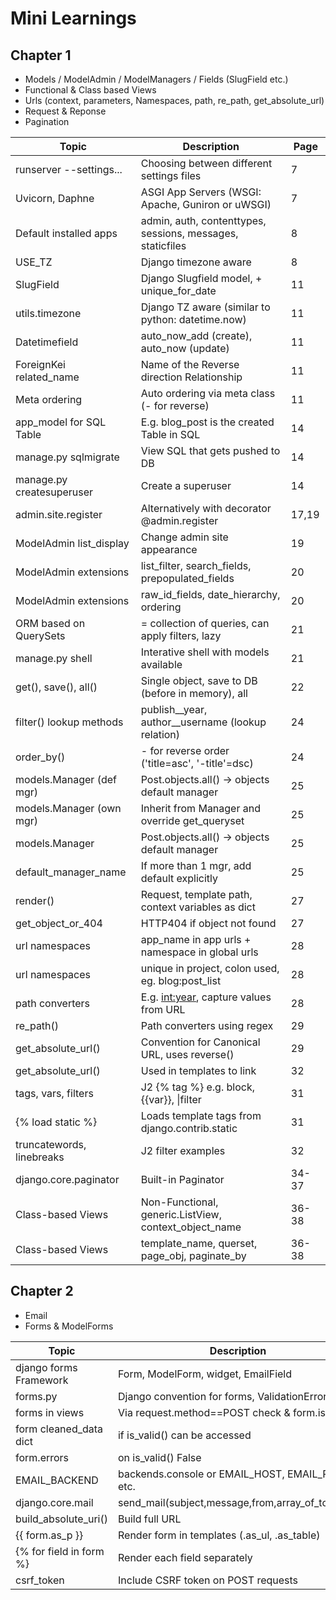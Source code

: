 # Mini Learnings

## Chapter 1
* Models / ModelAdmin / ModelManagers / Fields (SlugField etc.)
* Functional & Class based Views
* Urls (context, parameters, Namespaces, path, re_path, get_absolute_url)
* Request & Reponse
* Pagination

| Topic                   | Description                                      | Page   |
|-------------------------|--------------------------------------------------|--------|
| runserver --settings... | Choosing between different settings files        | 7      |
| Uvicorn, Daphne         | ASGI App Servers (WSGI: Apache, Guniron or uWSGI)| 7      |
| Default installed apps  | admin, auth, contenttypes, sessions, messages, staticfiles | 8      |
| USE_TZ                  | Django timezone aware                            | 8      |
| SlugField               | Django Slugfield model, + unique_for_date        | 11     |
| utils.timezone          | Django TZ aware (similar to python: datetime.now)| 11     |
| Datetimefield           | auto_now_add (create), auto_now (update)         | 11     |
| ForeignKei related_name | Name of the Reverse direction Relationship       | 11     |
| Meta ordering           | Auto ordering via meta class (- for reverse)     | 11     |
| app_model for SQL Table | E.g. blog_post is the created Table in SQL       | 14     |
| manage.py sqlmigrate    | View SQL that gets pushed to DB                  | 14     |
| manage.py createsuperuser| Create a superuser                              | 14     |
| admin.site.register     | Alternatively with decorator @admin.register     | 17,19  |
| ModelAdmin list_display | Change admin site appearance                     | 19     |
| ModelAdmin extensions   | list_filter, search_fields, prepopulated_fields  | 20     |
| ModelAdmin extensions   | raw_id_fields, date_hierarchy, ordering          | 20     |
| ORM based on QuerySets  | = collection of queries, can apply filters, lazy | 21     |
| manage.py shell         | Interative shell with models available           | 21     |
| get(), save(), all()    | Single object, save to DB (before in memory), all| 22     |
| filter() lookup methods | publish__year, author__username (lookup relation)| 24     |
| order_by()              | - for reverse order ('title=asc', '-title'=dsc)  | 24     |
| models.Manager (def mgr)| Post.objects.all() -> objects default manager    | 25     |
| models.Manager (own mgr)| Inherit from Manager and override get_queryset   | 25     |
| models.Manager          | Post.objects.all() -> objects default manager    | 25     |
| default_manager_name    | If more than 1 mgr, add default explicitly       | 25     |
| render()                | Request, template path, context variables as dict| 27     |
| get_object_or_404       | HTTP404 if object not found                      | 27     |
| url namespaces          | app_name in app urls + namespace in global urls  | 28     |
| url namespaces          | unique in project, colon used, eg. blog:post_list | 28     |
| path converters         | E.g. <int:year>, capture values from URL         | 28     |
| re_path()               | Path converters using regex                      | 29     |
| get_absolute_url()      | Convention for Canonical URL, uses reverse()     | 29     |
| get_absolute_url()      | Used in templates to link                        | 32     |
| tags, vars, filters     | J2 {% tag %} e.g. block, {{var}}, \|filter       | 31     |
| {% load static %}       | Loads template tags from django.contrib.static   | 31     |
| truncatewords, linebreaks | J2 filter examples                             | 32     |
| django.core.paginator   | Built-in Paginator                               | 34-37  |
| Class-based Views       | Non-Functional, generic.ListView, context_object_name | 36-38  |
| Class-based Views       | template_name, querset, page_obj, paginate_by    | 36-38  |


## Chapter 2
* Email
* Forms & ModelForms

| Topic                   | Description                                      | Page   |
|-------------------------|--------------------------------------------------|--------|
| django forms Framework  | Form, ModelForm, widget, EmailField              | 41     |
| forms.py                | Django convention for forms, ValidationError     | 41     |
| forms in views          | Via request.method==POST check & form.is_valid   | 42     |
| form cleaned_data dict  | if is_valid() can be accessed                    | 42     |
| form.errors             | on is_valid() False                              | 42,43  |
| EMAIL_BACKEND           | backends.console or EMAIL_HOST, EMAIL_PORT etc.  | 43     |
| django.core.mail        | send_mail(subject,message,from,array_of_to_addr) | 44,45  |
| build_absolute_uri()    | Build full URL                                   | 45     |
| {{ form.as_p }}         | Render form in templates (.as_ul, .as_table)     | 46     |
| {% for field in form %} | Render each field separately                     | 46     |
| csrf_token              | Include CSRF token on POST requests              | 46     |
